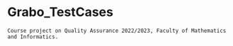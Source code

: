 # Grabo_TestCases
    Course project on Quality Assurance 2022/2023, Faculty of Mathematics and Informatics.
